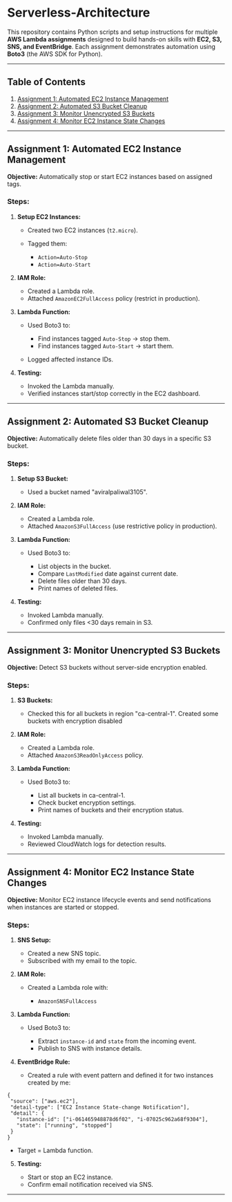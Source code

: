 # Serverless-Architecture
This repository contains Python scripts and setup instructions for multiple **AWS Lambda assignments** designed to build hands-on skills with **EC2, S3, SNS, and EventBridge**. Each assignment demonstrates automation using **Boto3** (the AWS SDK for Python).

---

## Table of Contents

1. [Assignment 1: Automated EC2 Instance Management](#assignment-1-automated-ec2-instance-management)
2. [Assignment 2: Automated S3 Bucket Cleanup](#assignment-2-automated-s3-bucket-cleanup)
3. [Assignment 3: Monitor Unencrypted S3 Buckets](#assignment-3-monitor-unencrypted-s3-buckets)
4. [Assignment 4: Monitor EC2 Instance State Changes](#assignment-4-monitor-ec2-instance-state-changes)

---

## Assignment 1: Automated EC2 Instance Management

**Objective:** Automatically stop or start EC2 instances based on assigned tags.

### Steps:

1. **Setup EC2 Instances:**

   * Created two EC2 instances (`t2.micro`).
   * Tagged them:

     * `Action=Auto-Stop`
     * `Action=Auto-Start`

2. **IAM Role:**

   * Created a Lambda role.
   * Attached `AmazonEC2FullAccess` policy (restrict in production).

3. **Lambda Function:**

   * Used Boto3 to:

     * Find instances tagged `Auto-Stop` → stop them.
     * Find instances tagged `Auto-Start` → start them.
   * Logged affected instance IDs.

4. **Testing:**

   * Invoked the Lambda manually.
   * Verified instances start/stop correctly in the EC2 dashboard.

---

## Assignment 2: Automated S3 Bucket Cleanup

**Objective:** Automatically delete files older than 30 days in a specific S3 bucket.

### Steps:

1. **Setup S3 Bucket:**

   * Used a bucket named "aviralpaliwal3105".

2. **IAM Role:**

   * Created a Lambda role.
   * Attached `AmazonS3FullAccess` (use restrictive policy in production).

3. **Lambda Function:**

   * Used Boto3 to:

     * List objects in the bucket.
     * Compare `LastModified` date against current date.
     * Delete files older than 30 days.
     * Print names of deleted files.

4. **Testing:**

   * Invoked Lambda manually.
   * Confirmed only files <30 days remain in S3.

---

## Assignment 3: Monitor Unencrypted S3 Buckets

**Objective:** Detect S3 buckets without server-side encryption enabled.

### Steps:

1. **S3 Buckets:**

   * Checked this for all buckets in region "ca-central-1". Created some buckets with encryption disabled

2. **IAM Role:**

   * Created a Lambda role.
   * Attached `AmazonS3ReadOnlyAccess` policy.

3. **Lambda Function:**

   * Used Boto3 to:

     * List all buckets in ca-central-1.
     * Check bucket encryption settings.
     * Print names of buckets and their encryption status.

4. **Testing:**

   * Invoked Lambda manually.
   * Reviewed CloudWatch logs for detection results.

---

## Assignment 4: Monitor EC2 Instance State Changes

**Objective:** Monitor EC2 instance lifecycle events and send notifications when instances are started or stopped.

### Steps:

1. **SNS Setup:**

   * Created a new SNS topic.
   * Subscribed with my email to the topic.

2. **IAM Role:**

   * Created a Lambda role with:

     * `AmazonSNSFullAccess`

3. **Lambda Function:**

   * Used Boto3 to:

     * Extract `instance-id` and `state` from the incoming event.
     * Publish to SNS with instance details.

4. **EventBridge Rule:**

   * Created a rule with event pattern and defined it for two instances created by me:

 ```
{
  "source": ["aws.ec2"],
  "detail-type": ["EC2 Instance State-change Notification"],
  "detail": {
    "instance-id": ["i-061465948878d6f02", "i-07025c962a68f9304"],
    "state": ["running", "stopped"]
  }
}  
```
   * Target = Lambda function.

5. **Testing:**

   * Start or stop an EC2 instance.
   * Confirm email notification received via SNS.

---
